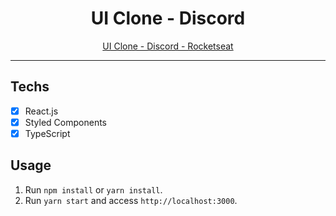 <h1 align="center">
UI Clone - Discord
</h1>

<center> <a href="https://www.youtube.com/watch?v=x4FdZd2-_uU"> UI Clone - Discord - Rocketseat </a> </center>

<hr>

## Techs

- [x] React.js
- [x] Styled Components
- [x] TypeScript

## Usage

1. Run `npm install` or `yarn install`.<br />
2. Run `yarn start` and access `http://localhost:3000`.<br />
